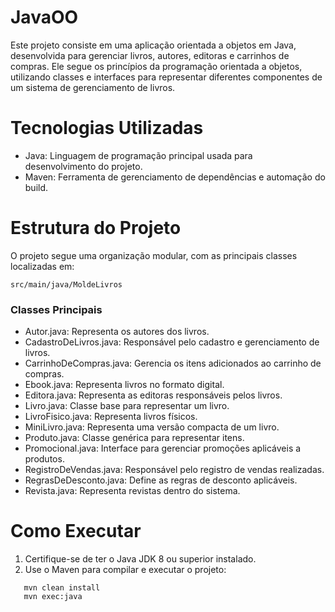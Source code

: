 # JavaOO

Este projeto consiste em uma aplicação orientada a objetos em Java, desenvolvida para gerenciar livros, autores, editoras e carrinhos de compras. Ele segue os princípios da programação orientada a objetos, utilizando classes e interfaces para representar diferentes componentes de um sistema de gerenciamento de livros.

# Tecnologias Utilizadas

- Java: Linguagem de programação principal usada para desenvolvimento do projeto.
- Maven: Ferramenta de gerenciamento de dependências e automação do build.

# Estrutura do Projeto

O projeto segue uma organização modular, com as principais classes localizadas em:

```
src/main/java/MoldeLivros
```

### Classes Principais

- Autor.java: Representa os autores dos livros.
- CadastroDeLivros.java: Responsável pelo cadastro e gerenciamento de livros.
- CarrinhoDeCompras.java: Gerencia os itens adicionados ao carrinho de compras.
- Ebook.java: Representa livros no formato digital.
- Editora.java: Representa as editoras responsáveis pelos livros.
- Livro.java: Classe base para representar um livro.
- LivroFisico.java: Representa livros físicos.
- MiniLivro.java: Representa uma versão compacta de um livro.
- Produto.java: Classe genérica para representar itens.
- Promocional.java: Interface para gerenciar promoções aplicáveis a produtos.
- RegistroDeVendas.java: Responsável pelo registro de vendas realizadas.
- RegrasDeDesconto.java: Define as regras de desconto aplicáveis.
- Revista.java: Representa revistas dentro do sistema.

# Como Executar

1. Certifique-se de ter o Java JDK 8 ou superior instalado.
2. Use o Maven para compilar e executar o projeto:
```
   mvn clean install
   mvn exec:java
```


